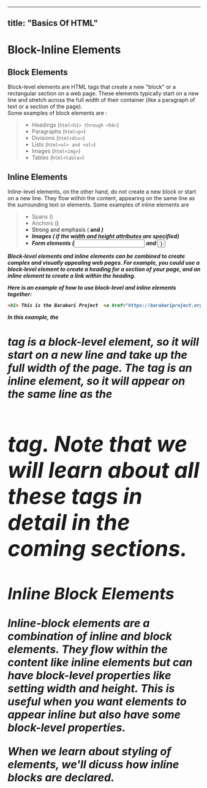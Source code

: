 
---
title: "Basics Of HTML"
---

# Block-Inline Elements

## Block Elements
Block-level elements are HTML tags that create a new "block" or a rectangular section on a web page. These elements typically start on a new line and stretch across the full width of their container (like a paragraph of text or a section of the page).  
Some examples of block elements are :
> - Headings (```html<h1> through <h6>```)
> - Paragraphs (```html<p>```)
> - Divisions (```html<div>```)
> - Lists (```html<ul> and <ol>```)
>  - Images (```html<img>```)
> - Tables (```html<table>```)

## Inline Elements

Inline-level elements, on the other hand, do not create a new block or start on a new line. They flow within the content, appearing on the same line as the surrounding text or elements. Some examples of inline elements are 
> - Spans (<span>)
> - Anchors (<a>)
> - Strong and emphasis (<strong> and <em>)
> - Images (<img> if the width and height attributes are specified)
> - Form elements (<input> and <button>)

Block-level elements and inline elements can be combined to create complex and visually appealing web pages. For example, you could use a block-level element to create a heading for a section of your page, and an inline element to create a link within the heading.

Here is an example of how to use block-level and inline elements together:
```html
<h1> This is the Barabari Project  <a href="https://barabariproject.org/">Website</a></h1>
```

In this example, the <h1> tag is a block-level element, so it will start on a new line and take up the full width of the page. The <a> tag is an inline element, so it will appear on the same line as the <h1> tag. Note that we will learn about all these tags in detail in the coming sections.

## Inline Block Elements
Inline-block elements are a combination of inline and block elements. They flow within the content like inline elements but can have block-level properties like setting width and height. This is useful when you want elements to appear inline but also have some block-level properties.

When we learn about styling of elements, we'll dicuss how inline blocks are declared.
